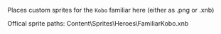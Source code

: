 Places custom sprites for the `Kobo` familiar here (either as .png or .xnb)

Offical sprite paths: 
Content\Sprites\Heroes\FamiliarKobo.xnb